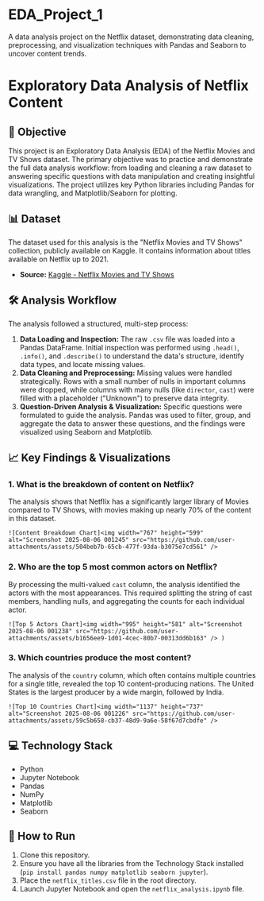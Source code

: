 # EDA_Project_1
A data analysis project on the Netflix dataset, demonstrating data cleaning, preprocessing, and visualization techniques with Pandas and Seaborn to uncover content trends.
# Exploratory Data Analysis of Netflix Content

## 🚀 Objective
This project is an Exploratory Data Analysis (EDA) of the Netflix Movies and TV Shows dataset. The primary objective was to practice and demonstrate the full data analysis workflow: from loading and cleaning a raw dataset to answering specific questions with data manipulation and creating insightful visualizations. The project utilizes key Python libraries including Pandas for data wrangling, and Matplotlib/Seaborn for plotting.

## 📊 Dataset
The dataset used for this analysis is the "Netflix Movies and TV Shows" collection, publicly available on Kaggle. It contains information about titles available on Netflix up to 2021.
* **Source:** [Kaggle - Netflix Movies and TV Shows](https://www.kaggle.com/datasets/shivamb/netflix-shows)

## 🛠️ Analysis Workflow
The analysis followed a structured, multi-step process:
1.  **Data Loading and Inspection:** The raw `.csv` file was loaded into a Pandas DataFrame. Initial inspection was performed using `.head()`, `.info()`, and `.describe()` to understand the data's structure, identify data types, and locate missing values.
2.  **Data Cleaning and Preprocessing:** Missing values were handled strategically. Rows with a small number of nulls in important columns were dropped, while columns with many nulls (like `director`, `cast`) were filled with a placeholder ("Unknown") to preserve data integrity.
3.  **Question-Driven Analysis & Visualization:** Specific questions were formulated to guide the analysis. Pandas was used to filter, group, and aggregate the data to answer these questions, and the findings were visualized using Seaborn and Matplotlib.

## 📈 Key Findings & Visualizations

### 1. What is the breakdown of content on Netflix?
The analysis shows that Netflix has a significantly larger library of Movies compared to TV Shows, with movies making up nearly 70% of the content in this dataset.

`![Content Breakdown Chart]<img width="767" height="599" alt="Screenshot 2025-08-06 001245" src="https://github.com/user-attachments/assets/504beb7b-65cb-477f-93da-b3075e7cd561" />
`

### 2. Who are the top 5 most common actors on Netflix?
By processing the multi-valued `cast` column, the analysis identified the actors with the most appearances. This required splitting the string of cast members, handling nulls, and aggregating the counts for each individual actor.

`![Top 5 Actors Chart]<img width="995" height="581" alt="Screenshot 2025-08-06 001238" src="https://github.com/user-attachments/assets/b1656ee9-1d01-4cec-80b7-00313dd6b163" />
)`

### 3. Which countries produce the most content?
The analysis of the `country` column, which often contains multiple countries for a single title, revealed the top 10 content-producing nations. The United States is the largest producer by a wide margin, followed by India.

`![Top 10 Countries Chart]<img width="1137" height="737" alt="Screenshot 2025-08-06 001226" src="https://github.com/user-attachments/assets/59c5b658-cb37-48d9-9a6e-58f67d7cbdfe" />
`

## 💻 Technology Stack
* Python
* Jupyter Notebook
* Pandas
* NumPy
* Matplotlib
* Seaborn

## 🚀 How to Run
1.  Clone this repository.
2.  Ensure you have all the libraries from the Technology Stack installed (`pip install pandas numpy matplotlib seaborn jupyter`).
3.  Place the `netflix_titles.csv` file in the root directory.
4.  Launch Jupyter Notebook and open the `netflix_analysis.ipynb` file.
